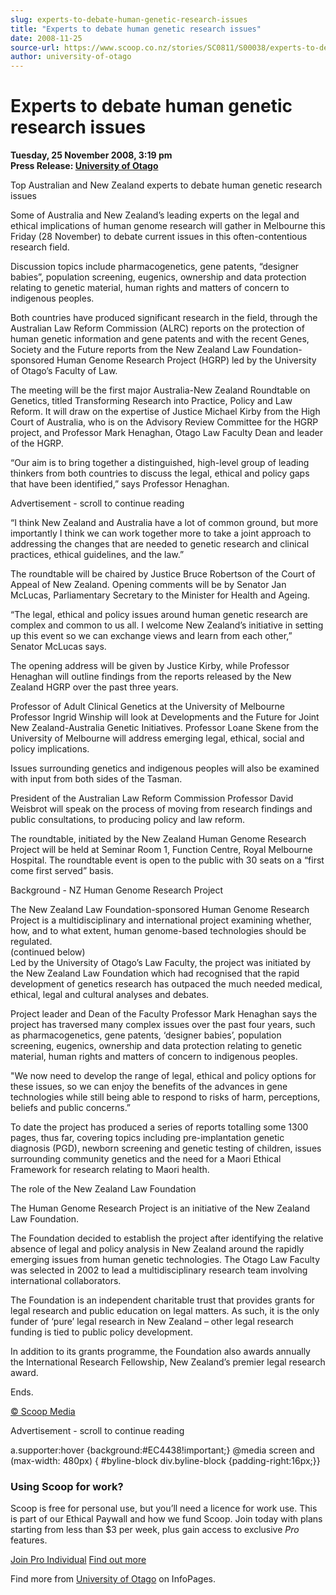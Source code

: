```yaml
---
slug: experts-to-debate-human-genetic-research-issues
title: "Experts to debate human genetic research issues"
date: 2008-11-25
source-url: https://www.scoop.co.nz/stories/SC0811/S00038/experts-to-debate-human-genetic-research-issues.htm
author: university-of-otago
---
```

Experts to debate human genetic research issues
===============================================

**Tuesday, 25 November 2008, 3:19 pm**  
**Press Release: [University of Otago](https://info.scoop.co.nz/University_of_Otago)**

Top Australian and New Zealand experts to debate human genetic research issues

Some of Australia and New Zealand’s leading experts on the legal and ethical implications of human genome research will gather in Melbourne this Friday (28 November) to debate current issues in this often-contentious research field.

Discussion topics include pharmacogenetics, gene patents, “designer babies”, population screening, eugenics, ownership and data protection relating to genetic material, human rights and matters of concern to indigenous peoples.

Both countries have produced significant research in the field, through the Australian Law Reform Commission (ALRC) reports on the protection of human genetic information and gene patents and with the recent Genes, Society and the Future reports from the New Zealand Law Foundation-sponsored Human Genome Research Project (HGRP) led by the University of Otago’s Faculty of Law.

The meeting will be the first major Australia-New Zealand Roundtable on Genetics, titled Transforming Research into Practice, Policy and Law Reform. It will draw on the expertise of Justice Michael Kirby from the High Court of Australia, who is on the Advisory Review Committee for the HGRP project, and Professor Mark Henaghan, Otago Law Faculty Dean and leader of the HGRP.

“Our aim is to bring together a distinguished, high-level group of leading thinkers from both countries to discuss the legal, ethical and policy gaps that have been identified,” says Professor Henaghan.

Advertisement - scroll to continue reading





“I think New Zealand and Australia have a lot of common ground, but more importantly I think we can work together more to take a joint approach to addressing the changes that are needed to genetic research and clinical practices, ethical guidelines, and the law.”

The roundtable will be chaired by Justice Bruce Robertson of the Court of Appeal of New Zealand. Opening comments will be by Senator Jan McLucas, Parliamentary Secretary to the Minister for Health and Ageing.

“The legal, ethical and policy issues around human genetic research are complex and common to us all. I welcome New Zealand’s initiative in setting up this event so we can exchange views and learn from each other,” Senator McLucas says.

The opening address will be given by Justice Kirby, while Professor Henaghan will outline findings from the reports released by the New Zealand HGRP over the past three years.

Professor of Adult Clinical Genetics at the University of Melbourne Professor Ingrid Winship will look at Developments and the Future for Joint New Zealand-Australia Genetic Initiatives. Professor Loane Skene from the University of Melbourne will address emerging legal, ethical, social and policy implications.

Issues surrounding genetics and indigenous peoples will also be examined with input from both sides of the Tasman.

President of the Australian Law Reform Commission Professor David Weisbrot will speak on the process of moving from research findings and public consultations, to producing policy and law reform.

The roundtable, initiated by the New Zealand Human Genome Research Project will be held at Seminar Room 1, Function Centre, Royal Melbourne Hospital. The roundtable event is open to the public with 30 seats on a “first come first served” basis.

  
Background - NZ Human Genome Research Project

The New Zealand Law Foundation-sponsored Human Genome Research Project is a multidisciplinary and international project examining whether, how, and to what extent, human genome-based technologies should be regulated.  
(continued below)  
Led by the University of Otago’s Law Faculty, the project was initiated by the New Zealand Law Foundation which had recognised that the rapid development of genetics research has outpaced the much needed medical, ethical, legal and cultural analyses and debates.

Project leader and Dean of the Faculty Professor Mark Henaghan says the project has traversed many complex issues over the past four years, such as pharmacogenetics, gene patents, ‘designer babies’, population screening, eugenics, ownership and data protection relating to genetic material, human rights and matters of concern to indigenous peoples.

"We now need to develop the range of legal, ethical and policy options for these issues, so we can enjoy the benefits of the advances in gene technologies while still being able to respond to risks of harm, perceptions, beliefs and public concerns.”

To date the project has produced a series of reports totalling some 1300 pages, thus far, covering topics including pre-implantation genetic diagnosis (PGD), newborn screening and genetic testing of children, issues surrounding community genetics and the need for a Maori Ethical Framework for research relating to Maori health.

The role of the New Zealand Law Foundation

The Human Genome Research Project is an initiative of the New Zealand Law Foundation.

The Foundation decided to establish the project after identifying the relative absence of legal and policy analysis in New Zealand around the rapidly emerging issues from human genetic technologies. The Otago Law Faculty was selected in 2002 to lead a multidisciplinary research team involving international collaborators.

The Foundation is an independent charitable trust that provides grants for legal research and public education on legal matters. As such, it is the only funder of ‘pure’ legal research in New Zealand – other legal research funding is tied to public policy development.

In addition to its grants programme, the Foundation also awards annually the International Research Fellowship, New Zealand’s premier legal research award.

Ends.

  

[© Scoop Media](http://www.scoop.co.nz/about/terms.html)  

Advertisement - scroll to continue reading



a.supporter:hover {background:#EC4438!important;} @media screen and (max-width: 480px) { #byline-block div.byline-block {padding-right:16px;}}

### Using Scoop for work?

Scoop is free for personal use, but you’ll need a licence for work use. This is part of our Ethical Paywall and how we fund Scoop. Join today with plans starting from less than $3 per week, plus gain access to exclusive _Pro_ features.  
  
[Join Pro Individual](https://pro.scoop.co.nz/Individual/?from=ProIn24) [Find out more](https://pro.scoop.co.nz/using-scoop-for-work/?from=ProIn24)

Find more from [University of Otago](https://info.scoop.co.nz/University_of_Otago) on InfoPages.